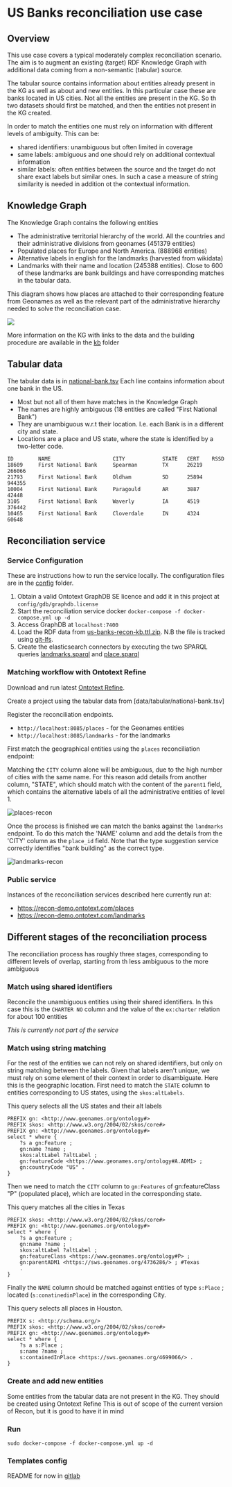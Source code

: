 # US Banks reconciliation use case

## Overview

This use case covers a typical moderately complex reconciliation scenario.
The aim is to augment an existing (target) RDF Knowledge Graph with additional data coming from a non-semantic (tabular) source.

The tabular source contains information about entities already present in the KG
as well as about and new entities.
In this particular case these are banks located in US cities.
Not all the entities are present in the KG.
So th two datasets should first be matched,
and then the entities not present in the KG created.

In order to match the entities one must rely on information with different levels of ambiguity.
This can be:
* shared identifiers: unambiguous but often limited in coverage
* same labels: ambiguous and one should rely on additional contextual information
* similar labels: often entities between the source and the target do not share exact labels but similar ones. In such a case a measure of string similarity is needed in addition ot the contextual information.

## Knowledge Graph

The Knowledge Graph contains the following entities
* The administrative territorial hierarchy of the world. All the countries and their administrative divisions from geonames (451379 entities)
* Populated places for Europe and North America. (888968 entities)
* Alternative labels in english for the landmarks (harvested from wikidata)
* Landmarks with their name and location (245388 entities). Close to 600 of these landmarks are bank buildings and have corresponding matches in the tabular data.

This diagram shows how places are attached to their corresponding feature from Geonames
as well as the relevant part of the administrative hierarchy needed to solve the reconciliation case.

![](data/kb/model/geonames.png)

More information on the KG with links to the data
and the building procedure are available in the [kb](data/kb) folder

## Tabular data

The tabular data is in [national-bank.tsv](data/tabular/national-bank.tsv)
Each line contains information about one bank in the US.
* Most but not all of them have matches in the Knowledge Graph
* The names are highly ambiguous (18 entities are called "First National Bank")
* They are unambiguous w.r.t their location. I.e. each Bank is in a different city and state.
* Locations are a place and US state, where the state is identified by a two-letter code.

```tsv
ID        NAME	                  CITY	          STATE	  CERT	  RSSD
18609     First National Bank     Spearman        TX      26219   266066
21793     First National Bank     Oldham          SD      25894   944355
10004     First National Bank     Paragould       AR      3887    42448
3105      First National Bank     Waverly         IA      4519    376442
10465     First National Bank     Cloverdale      IN      4324    60648
```
## Reconciliation service

### Service Configuration

These are instructions how to run the service locally.
The configuration files are in the [config](config) folder.

1. Obtain a valid Ontotext GraphDB SE licence and add it in this project at `config/gdb/graphdb.license`
2. Start the reconciliation service docker `docker-compose -f docker-compose.yml up -d`
3. Access GraphDB at `localhost:7400`
4. Load the RDF data from [us-banks-recon-kb.ttl.zip](data/kb/us-banks-recon-kb.ttl.zip). N.B the file is tracked using [git-lfs](https://git-lfs.com/).
5. Create the elasticsearch connectors by executing the two SPARQL queries [landmarks.sparql](config/reconciliator/landmarks.sparql) and [place.sparql](config/reconciliator/places.sparql)

### Matching workflow with Ontotext Refine

Download and run latest [Ontotext Refine](https://www.ontotext.com/products/ontotext-refine/).

Create a project using the tabular data from [data/tabular/national-bank.tsv]

Register the reconciliation endpoints.
* `http://localhost:8085/places` - for the Geonames entities
* `http://localhost:8085/landmarks` - for the landmarks

First match the geographical entities using the `places` reconciliation endpoint:

Matching  the `CITY` column alone will be ambiguous,
due to the high number of cities with the same name.
For this reason add details from another column, "STATE", which should match with the content of the `parent1` field,
which contains the alternative labels of all the administrative entities of level 1.

![places-recon](img/places-OR-recon.png)

Once the process is finished we can match the banks against the `landmarks` endpoint.
To do this match the 'NAME' column and add the details from the 'CITY' column as the `place_id` field.
Note that the type suggestion service correctly identifies "bank building" as the correct type.

![landmarks-recon](img/landmarks-OR-recon.png)

### Public service

Instances of the reconciliation services
described here currently run at:
* <https://recon-demo.ontotext.com/places>
* <https://recon-demo.ontotext.com/landmarks>

## Different stages of the reconciliation process

The reconciliation process has roughly three stages,
corresponding to different levels of overlap,
starting from th less ambiguous to the more ambiguous

### Match using shared identifiers

Reconcile the unambiguous entities using their shared identifiers.
In this case this is the `CHARTER NO` column
and the value of the `ex:charter` relation for about 100 entities

_This is currently not part of the service_

### Match using string matching

For the rest of the entities we can not rely on shared identifiers,
but only on string matching between the labels.
Given that labels aren't unique, we must rely on some element of their context in order to disambiguate.
Here this is the geographic location.
First need to match the `STATE` column to entities corresponding to US states, using the `skos:altLabels`.

This query selects all the US states and their alt labels
```sparql
PREFIX gn: <http://www.geonames.org/ontology#>
PREFIX skos: <http://www.w3.org/2004/02/skos/core#>
PREFIX gn: <http://www.geonames.org/ontology#>
select * where {
    ?s a gn:Feature ;
    gn:name ?name ;
    skos:altLabel ?altLabel ;
    gn:featureCode <https://www.geonames.org/ontology#A.ADM1> ;
    gn:countryCode "US" .
}
```

Then we need to match the `CITY` column to `gn:Features` of gn:featureClass "P" (populated place),
which are located in the corresponding state.

This query matches all the cities in Texas

```sparql
PREFIX skos: <http://www.w3.org/2004/02/skos/core#>
PREFIX gn: <http://www.geonames.org/ontology#>
select * where {
    ?s a gn:Feature ;
    gn:name ?name ;
    skos:altLabel ?altLabel ;
    gn:featureClass <https://www.geonames.org/ontology#P> ;
    gn:parentADM1 <https://sws.geonames.org/4736286/> ; #Texas
    . 
}
```

Finally the `NAME` column should be matched against entities of type `s:Place` ;
located (`s:conatinedinPlace`) in the corresponding City.

This query selects all places in Houston.
```sparql
PREFIX s: <http://schema.org/>
PREFIX skos: <http://www.w3.org/2004/02/skos/core#>
PREFIX gn: <http://www.geonames.org/ontology#>
select * where {
    ?s a s:Place ;
    s:name ?name ;
    s:containedInPlace <https://sws.geonames.org/4699066/> .
}
```

### Create and add new entities

Some entities from the tabular data are not present in the KG.
They should be created using Ontotext Refine
This is out of scope of the current version of Recon,
but it is good to have it in mind

### Run

`sudo docker-compose -f docker-compose.yml up -d`

### Templates config

README for now in [gitlab](https://gitlab.ontotext.com/graphdb-team/reconciliation/reconciliation-framework/-/tree/master/conciliator#mustache-templates)
